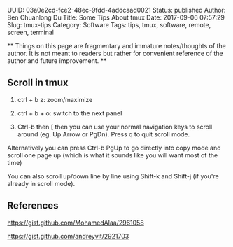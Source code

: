 UUID: 03a0e2cd-fce2-48ec-9fdd-4addcaad0021
Status: published
Author: Ben Chuanlong Du
Title: Some Tips About tmux
Date: 2017-09-06 07:57:29
Slug: tmux-tips
Category: Software
Tags: tips, tmux, software, remote, screen, terminal

**
Things on this page are fragmentary and immature notes/thoughts of the author. 
It is not meant to readers but rather for convenient reference of the author and future improvement.
**
 
## Scroll in tmux

1. ctrl + b z: zoom/maximize

2. ctrl + b + o: switch to the next panel

3. Ctrl-b then [ then you can use your normal navigation keys to scroll around (eg. Up Arrow or PgDn). 
Press q to quit scroll mode.

Alternatively you can press Ctrl-b PgUp to go directly into copy mode 
and scroll one page up (which is what it sounds like you will want most of the time)

You can also scroll up/down line by line using Shift-k 
and Shift-j (if you're already in scroll mode).

## References

https://gist.github.com/MohamedAlaa/2961058

https://gist.github.com/andreyvit/2921703

